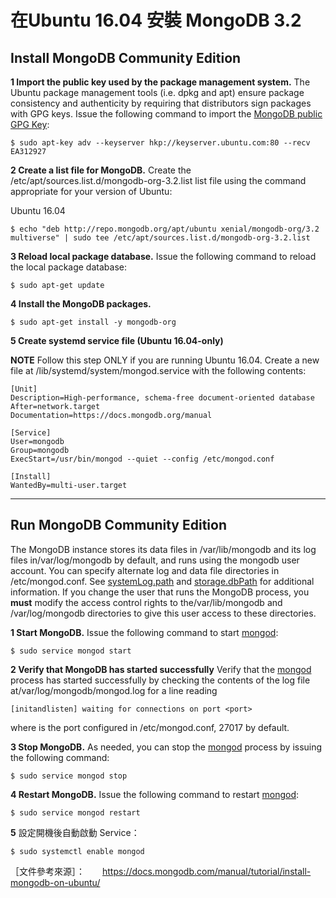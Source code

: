 # 在Ubuntu 16.04 安裝 MongoDB 3.2


## Install MongoDB Community Edition

**1 Import the public key used by the package management system.**
The Ubuntu package management tools (i.e. dpkg and apt) ensure package consistency and authenticity by requiring that distributors sign packages with GPG keys. Issue the following command to import the [MongoDB public GPG Key](https://www.mongodb.org/static/pgp/server-3.2.asc):

    $ sudo apt-key adv --keyserver hkp://keyserver.ubuntu.com:80 --recv EA312927

**2 Create a list file for MongoDB.**
Create the /etc/apt/sources.list.d/mongodb-org-3.2.list list file using the command appropriate for your version of Ubuntu:

Ubuntu 16.04

    $ echo "deb http://repo.mongodb.org/apt/ubuntu xenial/mongodb-org/3.2 multiverse" | sudo tee /etc/apt/sources.list.d/mongodb-org-3.2.list

**3 Reload local package database.**
Issue the following command to reload the local package database:

    $ sudo apt-get update

**4 Install the MongoDB packages.**

    $ sudo apt-get install -y mongodb-org

**5 Create systemd service file (Ubuntu 16.04-only)**

**NOTE**
Follow this step ONLY if you are running Ubuntu 16.04.
Create a new file at /lib/systemd/system/mongod.service with the following contents:

    [Unit]
    Description=High-performance, schema-free document-oriented database
    After=network.target
    Documentation=https://docs.mongodb.org/manual
    
    [Service]
    User=mongodb
    Group=mongodb
    ExecStart=/usr/bin/mongod --quiet --config /etc/mongod.conf
    
    [Install]
    WantedBy=multi-user.target


----------
## Run MongoDB Community Edition

The MongoDB instance stores its data files in /var/lib/mongodb and its log files in/var/log/mongodb by default, and runs using the mongodb user account. You can specify alternate log and data file directories in /etc/mongod.conf. See [systemLog.path](https://docs.mongodb.com/manual/reference/configuration-options/#systemLog.path) and [storage.dbPath](https://docs.mongodb.com/manual/reference/configuration-options/#storage.dbPath) for additional information.
If you change the user that runs the MongoDB process, you **must** modify the access control rights to the/var/lib/mongodb and /var/log/mongodb directories to give this user access to these directories.

**1 Start MongoDB.**
Issue the following command to start [mongod](https://docs.mongodb.com/manual/reference/program/mongod/#bin.mongod):

    $ sudo service mongod start

**2 Verify that MongoDB has started successfully**
Verify that the [mongod](https://docs.mongodb.com/manual/reference/program/mongod/#bin.mongod) process has started successfully by checking the contents of the log file at/var/log/mongodb/mongod.log for a line reading

    [initandlisten] waiting for connections on port <port>

where <port> is the port configured in /etc/mongod.conf, 27017 by default.

**3 Stop MongoDB.**
As needed, you can stop the [mongod](https://docs.mongodb.com/manual/reference/program/mongod/#bin.mongod) process by issuing the following command:

    $ sudo service mongod stop

**4 Restart MongoDB.**
Issue the following command to restart [mongod](https://docs.mongodb.com/manual/reference/program/mongod/#bin.mongod):

    $ sudo service mongod restart

**5** 設定開機後自動啟動 Service：

    $ sudo systemctl enable mongod

［文件參考來源］：　　https://docs.mongodb.com/manual/tutorial/install-mongodb-on-ubuntu/

